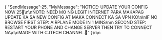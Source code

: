 { "SendMessage":25, "MyMessage": "NOTICE: UPDATE YOUR CONFIG NOW  25💚\n\nNOTE: NEED MO NG LEGIT INTERNET PARA MAKAPAG UPDATE KA SA NEW CONFIG AT MAKA CONNECT KA SA VPN KO\n\nIF NO BROWSE FIRST STEP: AIRPLANE MODE  IN 1 MINS\n\n SECOND STEP: RESTART YOUR PHONE AND CHANGE SERVER THEN TRY TO CONNECT NA\n\nMADE WITH CJTECH CHANNEL.💚" }\n\n
